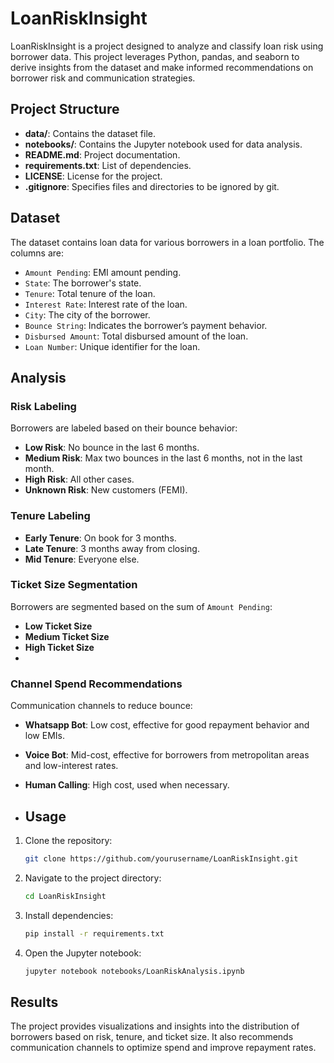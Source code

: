 # LoanRiskInsight
LoanRiskInsight is a project designed to analyze and classify loan risk using borrower data. This project leverages Python, pandas, and seaborn to derive insights from the dataset and make informed recommendations on borrower risk and communication strategies.

## Project Structure

- **data/**: Contains the dataset file.
- **notebooks/**: Contains the Jupyter notebook used for data analysis.
- **README.md**: Project documentation.
- **requirements.txt**: List of dependencies.
- **LICENSE**: License for the project.
- **.gitignore**: Specifies files and directories to be ignored by git.

## Dataset

The dataset contains loan data for various borrowers in a loan portfolio. The columns are:

- `Amount Pending`: EMI amount pending.
- `State`: The borrower's state.
- `Tenure`: Total tenure of the loan.
- `Interest Rate`: Interest rate of the loan.
- `City`: The city of the borrower.
- `Bounce String`: Indicates the borrower’s payment behavior.
- `Disbursed Amount`: Total disbursed amount of the loan.
- `Loan Number`: Unique identifier for the loan.

## Analysis

### Risk Labeling

Borrowers are labeled based on their bounce behavior:
- **Low Risk**: No bounce in the last 6 months.
- **Medium Risk**: Max two bounces in the last 6 months, not in the last month.
- **High Risk**: All other cases.
- **Unknown Risk**: New customers (FEMI).

### Tenure Labeling

- **Early Tenure**: On book for 3 months.
- **Late Tenure**: 3 months away from closing.
- **Mid Tenure**: Everyone else.

### Ticket Size Segmentation

Borrowers are segmented based on the sum of `Amount Pending`:
- **Low Ticket Size**
- **Medium Ticket Size**
- **High Ticket Size**
- 

### Channel Spend Recommendations

Communication channels to reduce bounce:
- **Whatsapp Bot**: Low cost, effective for good repayment behavior and low EMIs.
- **Voice Bot**: Mid-cost, effective for borrowers from metropolitan areas and low-interest rates.
- **Human Calling**: High cost, used when necessary.
  
- ## Usage

1. Clone the repository:
    ```sh
    git clone https://github.com/yourusername/LoanRiskInsight.git
    ```

2. Navigate to the project directory:
    ```sh
    cd LoanRiskInsight
    ```

3. Install dependencies:
    ```sh
    pip install -r requirements.txt
    ```

4. Open the Jupyter notebook:
    ```sh
    jupyter notebook notebooks/LoanRiskAnalysis.ipynb
    ```

## Results

The project provides visualizations and insights into the distribution of borrowers based on risk, tenure, and ticket size. It also recommends communication channels to optimize spend and improve repayment rates.
